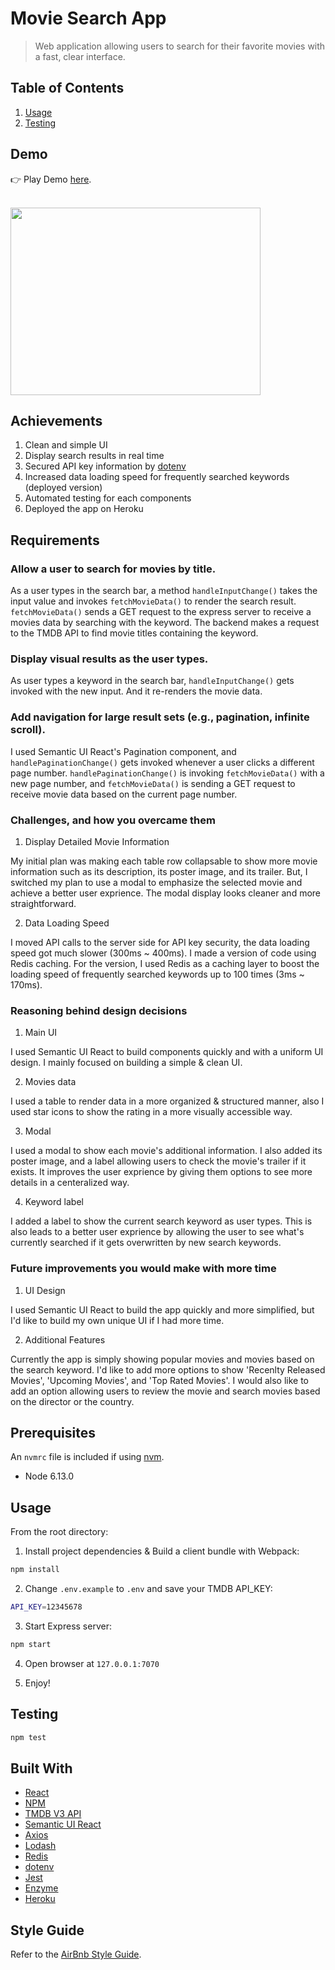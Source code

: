 # Movie Search App
> Web application allowing users to search for their favorite movies with a fast, clear interface. 

## Table of Contents

1. [Usage](#usage)
2. [Testing](#testing)

## Demo

👉 Play Demo <a href="https://mo-movie-finder.herokuapp.com/">here</a>.

<br>

<img width="400" height="300" src="https://i.imgur.com/W3hByI4.png">

## Achievements

1. Clean and simple UI
2. Display search results in real time
3. Secured API key information by [dotenv](https://github.com/motdotla/dotenv#readme)
4. Increased data loading speed for frequently searched keywords (deployed version)
5. Automated testing for each components
6. Deployed the app on Heroku


## Requirements

### Allow a user to search for movies by title.

As a user types in the search bar, a method `handleInputChange()` takes the input value and invokes `fetchMovieData()` to render the search result.
`fetchMovieData()` sends a GET request to the express server to receive a movies data by searching with the keyword. The backend makes a request to the TMDB API to find movie titles containing the keyword. 

### Display visual results as the user types.

As user types a keyword in the search bar, `handleInputChange()` gets invoked with the new input. And it re-renders the movie data.

### Add navigation for large result sets (e.g., pagination, infinite scroll).

I used Semantic UI React's Pagination component, and `handlePaginationChange()` gets invoked whenever a user clicks a different page number. `handlePaginationChange()` is invoking `fetchMovieData()` with a new page number, and `fetchMovieData()` is sending a GET request to receive movie data based on the current page number.

### Challenges, and how you overcame them

1. Display Detailed Movie Information

My initial plan was making each table row collapsable to show more movie information such as its description, its poster image, and its trailer. But, I switched my plan to use a modal to emphasize the selected movie and achieve a better user exprience. The modal display looks cleaner and more straightforward.   

2. Data Loading Speed

I moved API calls to the server side for API key security, the data loading speed got much slower (300ms ~ 400ms).
I made a version of code using Redis caching. For the version, I used Redis as a caching layer to boost the loading speed of frequently searched keywords up to 100 times (3ms ~ 170ms).  

### Reasoning behind design decisions

1. Main UI

I used Semantic UI React to build components quickly and with a uniform UI design. I mainly focused on building a simple & clean UI. 

2. Movies data

I used a table to render data in a more organized & structured manner, also I used star icons to show the rating in a more visually accessible way. 

3. Modal

I used a modal to show each movie's additional information. I also added its poster image, and a label allowing users to check the movie's trailer if it exists. It improves the user exprience by giving them options to see more details in a centeralized way. 

4. Keyword label

I added a label to show the current search keyword as user types. This is also leads to a better user exprience by allowing the user to see what's currently searched if it gets overwritten by new search keywords.

### Future improvements you would make with more time

1. UI Design

I used Semantic UI React to build the app quickly and more simplified, but I'd like to build my own unique UI if I had more time.

2. Additional Features

Currently the app is simply showing popular movies and movies based on the search keyword. I'd like to add more options to show 'Recenlty Released Movies', 'Upcoming Movies', and 'Top Rated Movies'. I would also like to add an option allowing users to review the movie and search movies based on the director or the country. 

## Prerequisites

An `nvmrc` file is included if using [nvm](https://github.com/creationix/nvm).

- Node 6.13.0

## Usage

From the root directory:

1. Install project dependencies & Build a client bundle with Webpack:

```sh
npm install
```

2. Change `.env.example` to `.env` and save your TMDB API_KEY:

```sh
API_KEY=12345678
```

3. Start Express server:

```sh
npm start 
```

4. Open browser at `127.0.0.1:7070` 

5. Enjoy!

## Testing

```sh
npm test
```

## Built With

* [React](https://reactjs.org/) 
* [NPM](https://www.npmjs.com/)
* [TMDB V3 API](https://developers.themoviedb.org/3/getting-started/introduction)
* [Semantic UI React](https://react.semantic-ui.com/introduction)
* [Axios](https://github.com/axios/axios)
* [Lodash](https://lodash.com/)
* [Redis](https://redis.io/)
* [dotenv](https://github.com/motdotla/dotenv#readme)
* [Jest](https://jestjs.io/)
* [Enzyme](https://airbnb.io/enzyme/)
* [Heroku](https://www.heroku.com/)

## Style Guide

Refer to the [AirBnb Style Guide](https://github.com/airbnb/javascript).

